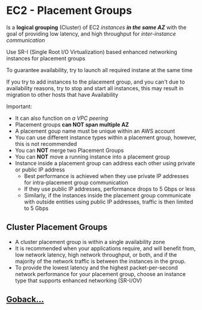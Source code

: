 # EC2 - Placement Groups

Is a **logical grouping** (Cluster) of EC2 _instances **in the same AZ**_ with the goal of providing low latency, and high throughput for _inter-instance communication_

Use SR-I (Single Root I/O Virtualization) based enhanced networking instances for placement groups

To guarantee availability, try to launch all required instane at the same time

If you try to add instances to the placement group, and you can't due to availability reasons, try to stop and start all instances, this may result in migration to other hosts that have Availability

Important:

- It can also function on _a VPC peering_
- Placement groups **can NOT span multiple AZ**
- A placement goup name must be unique within an AWS account
- You can use different instance types within a placement group, however, this is not recommended
- You can **NOT** merge two Placement Groups
- You can **NOT** move a running instance into a placement group
- Instance inside a placement group can address each other using private or public IP address
  - Best performance is achieved when they use private IP addresses for intra-placement group communication
  - If they use public IP addresses, performance drops to 5 Gbps or less
  - Similarly, if the instances inside the placement group communicate with outside entities using public IP addresses, traffic is then limited to 5 Gbps

## Cluster Placement Groups

- A cluster placement group is within a single availability zone
- It is recommended when your applications require, and will benefit from, low network latency, high network throughput, or both, and if the majority of the network traffic is between the instances in the group.
- To provide the lowest latency and the highest packet-per-second network performance for your placement group, choose an instance type that supports enhanced networking (SR-I/OV)

## [Goback...](./index.md)